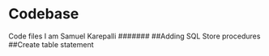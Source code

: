 # Codebase
Code files
I am Samuel Karepalli
#######
##Adding SQL Store procedures
##Create table statement
